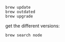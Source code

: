 


```
brew update
brew outdated
brew upgrade
```


get the different versions:
```
brew search node
```
